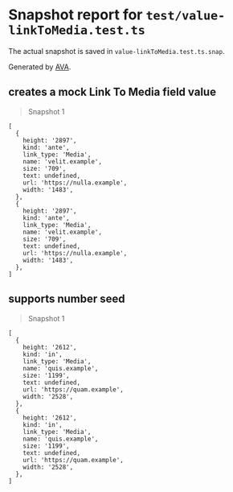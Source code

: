 # Snapshot report for `test/value-linkToMedia.test.ts`

The actual snapshot is saved in `value-linkToMedia.test.ts.snap`.

Generated by [AVA](https://avajs.dev).

## creates a mock Link To Media field value

> Snapshot 1

    [
      {
        height: '2897',
        kind: 'ante',
        link_type: 'Media',
        name: 'velit.example',
        size: '709',
        text: undefined,
        url: 'https://nulla.example',
        width: '1483',
      },
      {
        height: '2897',
        kind: 'ante',
        link_type: 'Media',
        name: 'velit.example',
        size: '709',
        text: undefined,
        url: 'https://nulla.example',
        width: '1483',
      },
    ]

## supports number seed

> Snapshot 1

    [
      {
        height: '2612',
        kind: 'in',
        link_type: 'Media',
        name: 'quis.example',
        size: '1199',
        text: undefined,
        url: 'https://quam.example',
        width: '2528',
      },
      {
        height: '2612',
        kind: 'in',
        link_type: 'Media',
        name: 'quis.example',
        size: '1199',
        text: undefined,
        url: 'https://quam.example',
        width: '2528',
      },
    ]
